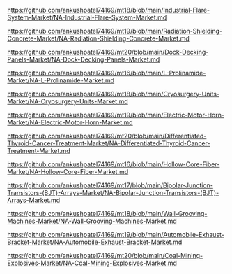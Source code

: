 <p><a href="https://github.com/ankushpatel74169/mt18/blob/main/Industrial-Flare-System-Market/NA-Industrial-Flare-System-Market.md">https://github.com/ankushpatel74169/mt18/blob/main/Industrial-Flare-System-Market/NA-Industrial-Flare-System-Market.md</a></p><p><a href="https://github.com/ankushpatel74169/mt19/blob/main/Radiation-Shielding-Concrete-Market/NA-Radiation-Shielding-Concrete-Market.md">https://github.com/ankushpatel74169/mt19/blob/main/Radiation-Shielding-Concrete-Market/NA-Radiation-Shielding-Concrete-Market.md</a></p><p><a href="https://github.com/ankushpatel74169/mt20/blob/main/Dock-Decking-Panels-Market/NA-Dock-Decking-Panels-Market.md">https://github.com/ankushpatel74169/mt20/blob/main/Dock-Decking-Panels-Market/NA-Dock-Decking-Panels-Market.md</a></p><p><a href="https://github.com/ankushpatel74169/mt16/blob/main/L-Prolinamide-Market/NA-L-Prolinamide-Market.md">https://github.com/ankushpatel74169/mt16/blob/main/L-Prolinamide-Market/NA-L-Prolinamide-Market.md</a></p><p><a href="https://github.com/ankushpatel74169/mt18/blob/main/Cryosurgery-Units-Market/NA-Cryosurgery-Units-Market.md">https://github.com/ankushpatel74169/mt18/blob/main/Cryosurgery-Units-Market/NA-Cryosurgery-Units-Market.md</a></p><p><a href="https://github.com/ankushpatel74169/mt19/blob/main/Electric-Motor-Horn-Market/NA-Electric-Motor-Horn-Market.md">https://github.com/ankushpatel74169/mt19/blob/main/Electric-Motor-Horn-Market/NA-Electric-Motor-Horn-Market.md</a></p><p><a href="https://github.com/ankushpatel74169/mt20/blob/main/Differentiated-Thyroid-Cancer-Treatment-Market/NA-Differentiated-Thyroid-Cancer-Treatment-Market.md">https://github.com/ankushpatel74169/mt20/blob/main/Differentiated-Thyroid-Cancer-Treatment-Market/NA-Differentiated-Thyroid-Cancer-Treatment-Market.md</a></p><p><a href="https://github.com/ankushpatel74169/mt16/blob/main/Hollow-Core-Fiber-Market/NA-Hollow-Core-Fiber-Market.md">https://github.com/ankushpatel74169/mt16/blob/main/Hollow-Core-Fiber-Market/NA-Hollow-Core-Fiber-Market.md</a></p><p><a href="https://github.com/ankushpatel74169/mt17/blob/main/Bipolar-Junction-Transistors-(BJT)-Arrays-Market/NA-Bipolar-Junction-Transistors-(BJT)-Arrays-Market.md">https://github.com/ankushpatel74169/mt17/blob/main/Bipolar-Junction-Transistors-(BJT)-Arrays-Market/NA-Bipolar-Junction-Transistors-(BJT)-Arrays-Market.md</a></p><p><a href="https://github.com/ankushpatel74169/mt18/blob/main/Wall-Grooving-Machines-Market/NA-Wall-Grooving-Machines-Market.md">https://github.com/ankushpatel74169/mt18/blob/main/Wall-Grooving-Machines-Market/NA-Wall-Grooving-Machines-Market.md</a></p><p><a href="https://github.com/ankushpatel74169/mt19/blob/main/Automobile-Exhaust-Bracket-Market/NA-Automobile-Exhaust-Bracket-Market.md">https://github.com/ankushpatel74169/mt19/blob/main/Automobile-Exhaust-Bracket-Market/NA-Automobile-Exhaust-Bracket-Market.md</a></p><p><a href="https://github.com/ankushpatel74169/mt20/blob/main/Coal-Mining-Explosives-Market/NA-Coal-Mining-Explosives-Market.md">https://github.com/ankushpatel74169/mt20/blob/main/Coal-Mining-Explosives-Market/NA-Coal-Mining-Explosives-Market.md</a></p>
